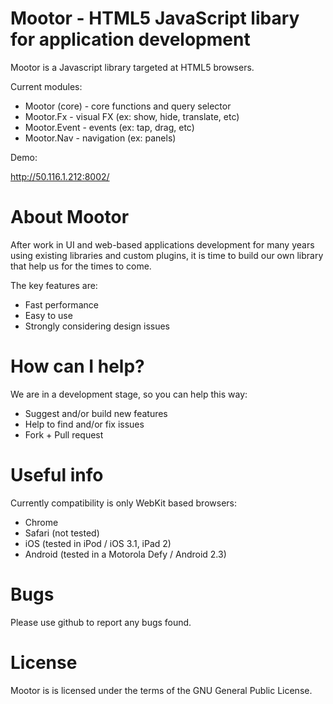 ﻿
# Mootor - HTML5 JavaScript libary for application development

Mootor is a Javascript library targeted at HTML5 browsers.

Current modules:

* Mootor (core) - core functions and query selector
* Mootor.Fx - visual FX (ex: show, hide, translate, etc)
* Mootor.Event - events (ex: tap, drag, etc)
* Mootor.Nav - navigation (ex: panels)

Demo:

http://50.116.1.212:8002/

# About Mootor

After work in UI and web-based applications development for many years using existing libraries and custom plugins,
it is time to build our own library that help us for the times to come.

The key features are:

* Fast performance
* Easy to use
* Strongly considering design issues

# How can I help?

We are in a development stage, so you can help this way:

* Suggest and/or build new features
* Help to find and/or fix issues
* Fork + Pull request

# Useful info

Currently compatibility is only WebKit based browsers:

* Chrome
* Safari (not tested)
* iOS (tested in iPod / iOS 3.1, iPad 2)
* Android (tested in a Motorola Defy / Android 2.3)

# Bugs

Please use github to report any bugs found. 

# License

Mootor is is licensed under the terms of the GNU General Public License.